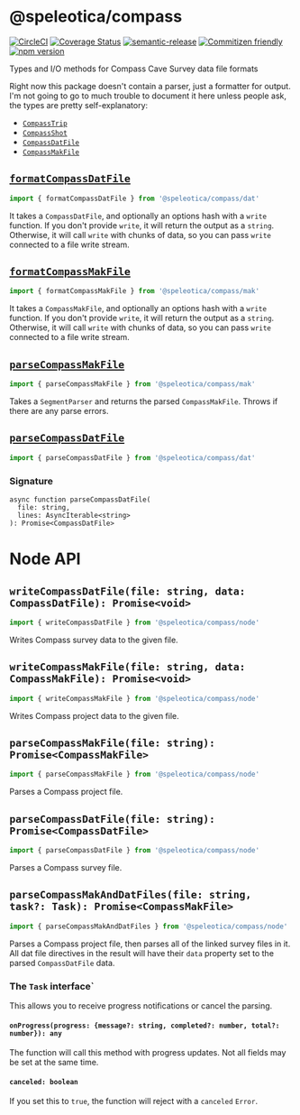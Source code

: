 # @speleotica/compass

[![CircleCI](https://circleci.com/gh/speleotica/compass.svg?style=svg)](https://circleci.com/gh/speleotica/compass)
[![Coverage Status](https://codecov.io/gh/speleotica/compass/branch/master/graph/badge.svg)](https://codecov.io/gh/speleotica/compass)
[![semantic-release](https://img.shields.io/badge/%20%20%F0%9F%93%A6%F0%9F%9A%80-semantic--release-e10079.svg)](https://github.com/semantic-release/semantic-release)
[![Commitizen friendly](https://img.shields.io/badge/commitizen-friendly-brightgreen.svg)](http://commitizen.github.io/cz-cli/)
[![npm version](https://badge.fury.io/js/%40speleotica%2Fcompass.svg)](https://badge.fury.io/js/%40speleotica%2Fcompass)

Types and I/O methods for Compass Cave Survey data file formats

Right now this package doesn't contain a parser, just a formatter for output.
I'm not going to go to much trouble to document it here unless people ask,
the types are pretty self-explanatory:

- [`CompassTrip`](/src/dat/CompassTrip.ts)
- [`CompassShot`](/src/dat/CompssShot.ts)
- [`CompassDatFile`](/src/dat/CompssDatFile.ts)
- [`CompassMakFile`](/src/mak/CompassMakFile.ts)

## [`formatCompassDatFile`](/src/dat/formatCompassDatFile.ts)

```js
import { formatCompassDatFile } from '@speleotica/compass/dat'
```

It takes a `CompassDatFile`, and optionally an options hash with a `write` function.
If you don't provide `write`, it will return the output as a `string`. Otherwise,
it will call `write` with chunks of data, so you can pass `write` connected to a
file write stream.

## [`formatCompassMakFile`](/src/mak/CompassMakFile.ts)

```js
import { formatCompassMakFile } from '@speleotica/compass/mak'
```

It takes a `CompassMakFile`, and optionally an options hash with a `write` function.
If you don't provide `write`, it will return the output as a `string`. Otherwise,
it will call `write` with chunks of data, so you can pass `write` connected to a
file write stream.

## [`parseCompassMakFile`](/src/mak/CompassMakFile.ts)

```js
import { parseCompassMakFile } from '@speleotica/compass/mak'
```

Takes a `SegmentParser` and returns the parsed `CompassMakFile`.
Throws if there are any parse errors.

## [`parseCompassDatFile`](/src/mak/CompassMakFile.ts)

```js
import { parseCompassDatFile } from '@speleotica/compass/dat'
```

### Signature

```
async function parseCompassDatFile(
  file: string,
  lines: AsyncIterable<string>
): Promise<CompassDatFile>
```

# Node API

## `writeCompassDatFile(file: string, data: CompassDatFile): Promise<void>`

```js
import { writeCompassDatFile } from '@speleotica/compass/node'
```

Writes Compass survey data to the given file.

## `writeCompassMakFile(file: string, data: CompassMakFile): Promise<void>`

```js
import { writeCompassMakFile } from '@speleotica/compass/node'
```

Writes Compass project data to the given file.

## `parseCompassMakFile(file: string): Promise<CompassMakFile>`

```js
import { parseCompassMakFile } from '@speleotica/compass/node'
```

Parses a Compass project file.

## `parseCompassDatFile(file: string): Promise<CompassDatFile>`

```js
import { parseCompassDatFile } from '@speleotica/compass/node'
```

Parses a Compass survey file.

## `parseCompassMakAndDatFiles(file: string, task?: Task): Promise<CompassMakFile>`

```js
import { parseCompassMakAndDatFiles } from '@speleotica/compass/node'
```

Parses a Compass project file, then parses all of the linked survey files in it.
All dat file directives in the result will have their `data` property set to the
parsed `CompassDatFile` data.

### The `Task` interface`

This allows you to receive progress notifications or cancel the parsing.

#### `onProgress(progress: {message?: string, completed?: number, total?: number}): any`

The function will call this method with progress updates. Not all fields may be set at the same time.

#### `canceled: boolean`

If you set this to `true`, the function will reject with a `canceled` `Error`.
